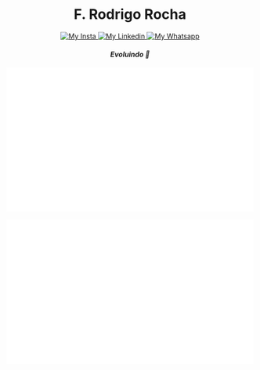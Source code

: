 <div align="center">
  <h1>F. Rodrigo Rocha</h1>


  <div align="center">
    <a href="https://www.instagram.com/rodrigo_roch.a/">
      <img src="https://i.ibb.co/1zNNhtn/insta-logo.png" alt="My Insta" height="32">
    </a>
    <a href="https://www.linkedin.com/in/f-rodrigo-rocha/">
      <img src="https://i.ibb.co/fN6SKs1/linkedin-logo.png" alt="My Linkedin" height="32">
    </a>
    <a href="https://wa.me/5588996850205">
      <img src="https://i.ibb.co/8ddxj3c/whatsapp-logo.png" alt="My Whatsapp" height="32">
    </a>
  </div>

  <h4><i>Evoluindo 🚀</i></h4>
  
  <div>
  
  ![](https://raw.githubusercontent.com/rodrocha444/github-stats/master/generated/languages.svg#gh-dark-mode-only)
  
  ![](https://raw.githubusercontent.com/rodrocha444/github-stats/master/generated/overview.svg#gh-dark-mode-only)
  
  </div>
</div>
